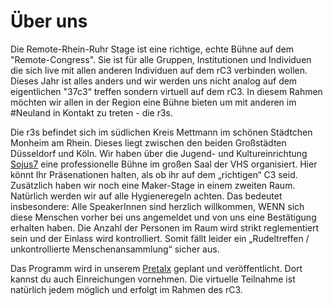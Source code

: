 # Über uns
Die Remote-Rhein-Ruhr Stage ist eine richtige, echte Bühne auf dem "Remote-Congress". Sie ist für alle Gruppen, Institutionen und Individuen die sich live mit allen anderen Individuen auf dem rC3 verbinden wollen. Dieses Jahr ist alles anders und wir werden uns nicht analog auf dem eigentlichen "37c3“ treffen sondern virtuell auf dem rC3. In diesem Rahmen möchten wir allen in der Region eine Bühne bieten um mit anderen im #Neuland in Kontakt zu treten - die r3s.

Die r3s befindet sich im südlichen Kreis Mettmann im schönen Städtchen Monheim am Rhein. Dieses liegt zwischen den beiden Großstädten Düsseldorf und Köln.
Wir haben über die Jugend- und Kultureinrichtung [Sojus7](sojus.de) eine professionelle Bühne im großen Saal der VHS organisiert. Hier könnt Ihr Präsenationen halten, als ob ihr auf dem „richtigen“ C3 seid. Zusätzlich haben wir noch eine Maker-Stage in einem zweiten Raum.
Natürlich werden wir auf alle Hygieneregeln achten. Das bedeutet insbesondere: Alle SpeakerInnen sind herzlich willkommen, WENN sich diese Menschen vorher bei uns angemeldet und von uns eine Bestätigung erhalten haben. Die Anzahl der Personen im Raum wird strikt reglementiert sein und der Einlass wird kontrolliert. Somit fällt leider ein „Rudeltreffen / unkontrollierte Menschenansammlung“ sicher aus.

Das Programm wird in unserem [Pretalx](https://pretalx.r3s.nrw/r3s/) geplant und veröffentlicht. Dort kannst du auch Einreichungen vornehmen. Die virtuelle Teilnahme ist natürlich jedem möglich und erfolgt im Rahmen des rC3.
